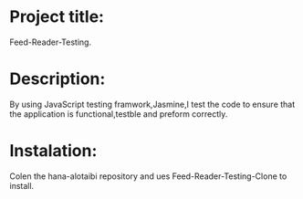 # Project title:
Feed-Reader-Testing.

# Description:
By using JavaScript testing framwork,Jasmine,I test the code to ensure that the application is 
functional,testble and preform correctly.

# Instalation:
Colen the hana-alotaibi repository and ues Feed-Reader-Testing-Clone to install.

